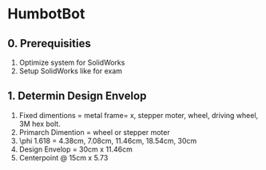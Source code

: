 # HumbotBot

## 0. Prerequisities
1. Optimize system for SolidWorks
1. Setup SolidWorks like for exam
## 1. Determin Design Envelop
  1. Fixed dimentions = metal frame= x, stepper moter, wheel, driving wheel, 3M hex bolt.  
  1. Primarch Dimention = wheel or stepper moter 
  1. \phi 1.618 = 4.38cm, 7.08cm, 11.46cm, 18.54cm, 30cm
  1. Design Envelop = 30cm x 11.46cm
  1. Centerpoint @ 15cm x 5.73
  

